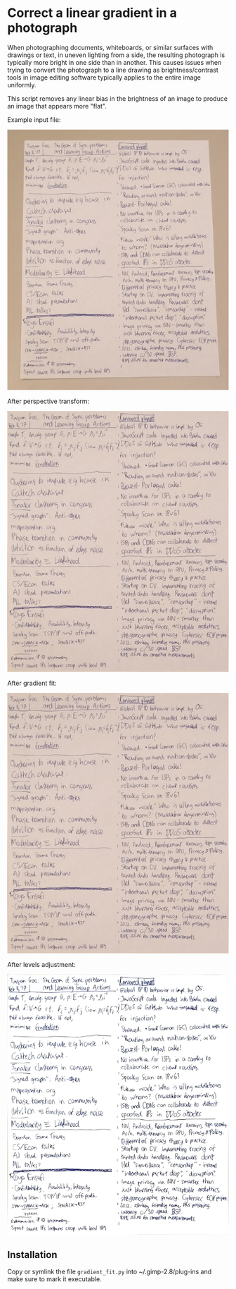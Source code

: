 Correct a linear gradient in a photograph
=========================================

When photographing documents, whiteboards, or similar surfaces with drawings or text,
in uneven lighting from a side, the resulting photograph is typically more bright
in one side than in another. This causes issues when trying to convert the photograph
to a line drawing as brightness/contrast tools in image editing software typically
applies to the entire image uniformly.

This script removes any linear bias in the brightness of an image to produce
an image that appears more "flat".

Example input file:

![Example input](input.jpg)


After perspective transform:

![Perspective transform](perspective.jpg)


After gradient fit:

![Gradient fit](gradient.jpg)

After levels adjustment:

![Levels adjustment](levels.png)


Installation
------------

Copy or symlink the file `gradient_fit.py` into ~/.gimp-2.8/plug-ins and make sure
to mark it executable.
